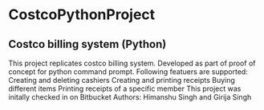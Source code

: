 # CostcoPythonProject
## Costco billing system (Python)
This project replicates costco billing system. 
Developed as part of proof of concept for python command prompt.
Following featuers are supported: 
Creating and deleting cashiers
Creating and printing receipts 
Buying different items
Printing receipts of a specific member
This project was initally checked in on Bitbucket
Authors: Himanshu Singh and Girija Singh
